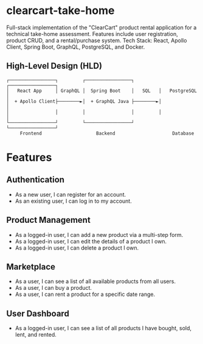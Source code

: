 # clearcart-take-home
Full-stack implementation of the "ClearCart" product rental application for a technical take-home assessment. Features include user registration, product CRUD, and a rental/purchase system. Tech Stack: React, Apollo Client, Spring Boot, GraphQL, PostgreSQL, and Docker.

## High-Level Design (HLD)

```
┌─────────────────┐         ┌─────────────────┐         ┌─────────────────┐
│   React App     │ GraphQL │  Spring Boot    │   SQL   │   PostgreSQL    │
│  + Apollo Client├────────►│  + GraphQL Java ├────────►│                 │
│                 │         │                 │         │                 │
└─────────────────┘         └─────────────────┘         └─────────────────┘
     Frontend                    Backend                     Database
```

# Features

## Authentication
- As a new user, I can register for an account.
- As an existing user, I can log in to my account.

## Product Management
- As a logged-in user, I can add a new product via a multi-step form.
- As a logged-in user, I can edit the details of a product I own.
- As a logged-in user, I can delete a product I own.

## Marketplace
- As a user, I can see a list of all available products from all users.
- As a user, I can buy a product.
- As a user, I can rent a product for a specific date range.

## User Dashboard
- As a logged-in user, I can see a list of all products I have bought, sold, lent, and rented.